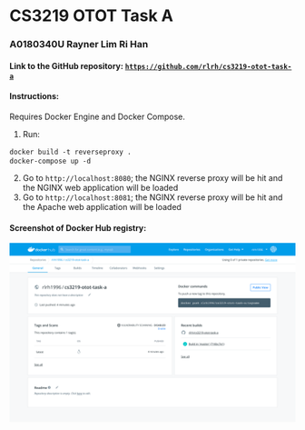# CS3219 OTOT Task A
### A0180340U Rayner Lim Ri Han

#### Link to the GitHub repository: [`https://github.com/rlrh/cs3219-otot-task-a`](https://github.com/rlrh/cs3219-otot-task-a)

#### Instructions:
Requires Docker Engine and Docker Compose.
1. Run:
```
docker build -t reverseproxy .
docker-compose up -d
```
2. Go to `http://localhost:8080`; the NGINX reverse proxy will be hit and the NGINX web application will be loaded
3. Go to `http://localhost:8081`; the NGINX reverse proxy will be hit and the Apache web application will be loaded

#### Screenshot of Docker Hub registry:
![screenshot](https://raw.githubusercontent.com/rlrh/cs3219-otot-task-a/master/DockerHub.png)
